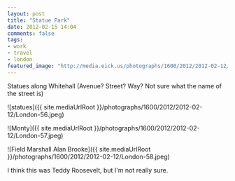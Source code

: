```yaml
---
layout: post
title: "Statue Park"
date: 2012-02-15 14:04
comments: false
tags:
- work
- travel
- london
featured_image: "http://media.eick.us/photographs/1600/2012/2012-02-12/London-56.jpeg"
---
```

Statues along Whitehall (Avenue?  Street?  Way?  Not sure what the name of the street is)

![statues]({{ site.mediaUrlRoot }}/photographs/1600/2012/2012-02-12/London-56.jpeg)


![Monty]({{ site.mediaUrlRoot }}/photographs/1600/2012/2012-02-12/London-57.jpeg)


![Field Marshall Alan Brooke]({{ site.mediaUrlRoot }}/photographs/1600/2012/2012-02-12/London-58.jpeg)


I think this was Teddy Roosevelt, but I'm not really sure.
